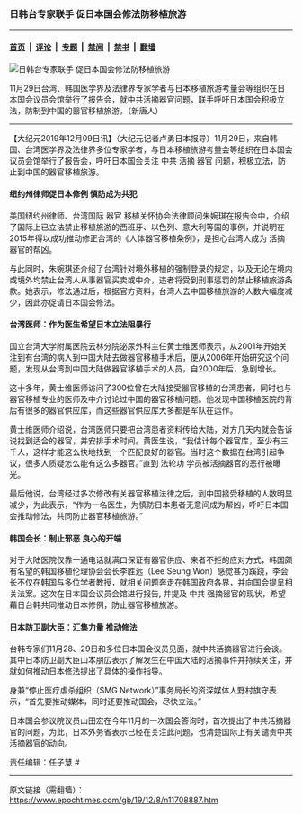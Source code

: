 ### 日韩台专家联手 促日本国会修法防移植旅游

---

#### [首页](../../../..?n11708887) &nbsp;|&nbsp; [评论](../../../../../epoch-comment?n11708887) &nbsp;|&nbsp; [专题](../../../../../epoch-special?n11708887) &nbsp;|&nbsp; [禁闻](../../../../../epoch-news?n11708887) &nbsp;|&nbsp; [禁书](../../../../../books?n11708887) &nbsp;|&nbsp; [翻墙](https://github.com/gfw-breaker/nogfw/blob/master/README.md?n11708887)


<div><img alt="日韩台专家联手 促日本国会修法防移植旅游" class="attachment-djy_600_400 size-djy_600_400 wp-post-image" src="https://i.epochtimes.com/assets/uploads/2019/12/7eef08249ef72948ad849abd9b41f58a-600x400.jpg"/>
<div class="caption">
 <p>
  11月29日台湾、韩国医学界及法律界专家学者与日本移植旅游考量会等组织在日本国会议员会馆举行了报告会，就中共活摘器官问题，联手呼吁日本国会积极立法，防制到中国的器官移植旅游。（新唐人）
 </p>
</div></div><hr/><div class="post_content" id="artbody" itemprop="articleBody">
 <!-- article content begin -->
 <p>
  【大纪元2019年12月09日讯】（大纪元记者卢勇日本报导）11月29日，来自韩国、台湾医学界及法律界多位专家学者，与日本移植旅游考量会等组织在日本国会议员会馆举行了报告会，呼吁日本国会关注
  <ok href="https://www.epochtimes.com/gb/tag/%E4%B8%AD%E5%85%B1.html">
   中共
  </ok>
  <ok href="https://www.epochtimes.com/gb/tag/%E6%B4%BB%E6%91%98.html">
   活摘
  </ok>
  <ok href="https://www.epochtimes.com/gb/tag/%E5%99%A8%E5%AE%98.html">
   器官
  </ok>
  问题，积极立法，防止到中国的器官移植旅游。
 </p>
 <h4>
  纽约州律师促日本修例 慎防成为共犯
 </h4>
 <p>
  美国纽约州律师、台湾国际
  <ok href="https://www.epochtimes.com/gb/tag/%E5%99%A8%E5%AE%98.html">
   器官
  </ok>
  移植关怀协会法律顾问朱婉琪在报告会中，介绍了国际上已立法禁止移植旅游的西班牙、以色列、意大利等国的事例，并说明在2015年得以成功推动修正台湾的《人体器官移植条例》，是担心台湾人成为
  <ok href="https://www.epochtimes.com/gb/tag/%E6%B4%BB%E6%91%98.html">
   活摘
  </ok>
  器官的帮凶。
 </p>
 <p>
  与此同时，朱婉琪还介绍了台湾针对境外移植的强制登录的规定，以及无论在境内或境外均禁止台湾人从事器官买卖或中介，违者将受到刑事惩罚的禁止移植旅游条款。她表示，修法通过后，根据官方资料，台湾人去中国移植旅游的人数大幅度减少，因此亦促请日本国会修法。
 </p>
 <h4>
  台湾医师：作为医生希望日本立法阻暴行
 </h4>
 <p>
  国立台湾大学附属医院云林分院泌尿外科主任黄士维医师表示，从2001年开始关注到有台湾的病人到中国大陆去做器官移植手术后，便从2006年开始研究这个问题，发现从台湾到中国大陆做器官移植手术的人员，自2000年后，急剧增长。
 </p>
 <p>
  这十多年，黄士维医师访问了300位曾在大陆接受器官移植的台湾患者，同时也与器官移植专业的医师及中介讨论过中国的器官移植问题。他发现中国移植医院的背后有很多的器官供应库，而这些器官供应库大多都是军队在运作。
 </p>
 <p>
  黄士维医师介绍说，台湾医师只要把台湾患者资料传给大陆，对方几天内就会告诉说找到适合的器官，并安排手术时间。黄医生说，“我估计每个器官库，至少有三千人，这样才能这么快地找到一个匹配良好的器官。当时这个数据在台湾引起争议，很多人质疑怎么能有这么多器官。”直到
  <ok href="https://www.epochtimes.com/gb/tag/%E6%B3%95%E8%BD%AE%E5%8A%9F.html">
   法轮功
  </ok>
  学员被活摘器官的恶行被曝光。
 </p>
 <p>
  最后他说，台湾经过多次修改有关器官移植法律之后，到中国接受移植的人数明显减少，为此表示，“作为一名医生，为慎防日本患者无意间成为帮凶，呼吁日本国会推动修法，共同防止器官移植旅游。”
 </p>
 <h4>
  韩国会长：制止邪恶 良心的开端
 </h4>
 <p>
  对于大陆医院仅靠一通电话就满口保证有器官供应、来者不拒的应对方式，韩国颇有名望的韩国移植伦理协会会长李胜远（Lee Seung Won）感觉甚为蹊跷，李会长不仅在韩国与多位学者教授，就相关问题奔走在韩国政府各界，并向国会提呈相关法案。这次在日本国会议员会馆进行报告, 并提及
  <ok href="https://www.epochtimes.com/gb/tag/%E4%B8%AD%E5%85%B1.html">
   中共
  </ok>
  强摘器官的现状，希望藉日台韩共同推动日本修例，防止器官移植旅游。
 </p>
 <h4>
  日本防卫副大臣：汇集力量 推动修法
 </h4>
 <p>
  台韩专家们11月28、29日和多位日本国会议员见面，就中共活摘器官进行会谈。其中日本防卫副大臣山本朋広表示了解发生在中国大陆的活摘事件并持续关注，并就如何推动日本修法提出了具体的操作指导。
 </p>
 <p>
  身兼“停止医疗虐杀组织（SMG Network）”事务局长的资深媒体人野村旗守表示，“首先要推动媒体，同时还要推动国会，尽快立法。”
 </p>
 <p>
  日本国会参议院议员山田宏在今年11月的一次国会答询时，首次提出了中共活摘器官的问题，为此，日本外务省表示已经在关注此问题，也清楚国际上有关谴责中共活摘器官的动向。
 </p>
 <div class="module-message__metadata">
  责任编辑：任子慧 #
 </div>
 <!-- article content end -->
 <div id="below_article_ad">
 </div>
</div>


---

原文链接（需翻墙）：https://www.epochtimes.com/gb/19/12/8/n11708887.htm